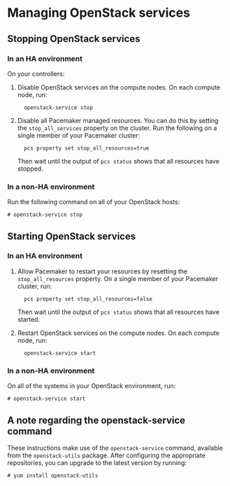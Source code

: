 # Managing OpenStack services

## <a name="stop">Stopping OpenStack services</a>

### In an HA environment

On your controllers:

1. Disable OpenStack services on the compute nodes.  On each compute
   node, run:

         openstack-service stop

1. Disable all Pacemaker managed resources.  You can do this by
   setting the `stop_all_services` property on the cluster.  Run the
   following on a single member of your Pacemaker cluster:

         pcs property set stop_all_resources=true

   Then wait until the output of `pcs status` shows that all resources
   have stopped.

### In a non-HA environment

Run the following command on all of your OpenStack hosts:

    # openstack-service stop

## <a name="start">Starting OpenStack services</a>

### In an HA environment

1. Allow Pacemaker to restart your resources by resetting the
   `stop_all_resources` property.  On a single member of your
   Pacemaker cluster, run:

         pcs property set stop_all_resources=false

    Then wait until the output of `pcs status` shows that all
    resources have started.

1. Restart OpenStack services on the compute nodes.  On each compute
   node, run:

         openstack-service start

### In a non-HA environment

On all of the systems in your OpenStack environment, run:

    # openstack-service start

## A note regarding the openstack-service command

These instructions make use of the `openstack-service` command,
available from the `openstack-utils` package.  After configuring the
appropriate repositories, you can upgrade to the latest version by
running:

    # yum install openstack-utils

